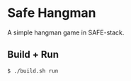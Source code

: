 Safe Hangman
============

A simple hangman game in SAFE-stack.

## Build + Run
```bash
$ ./build.sh run
```
